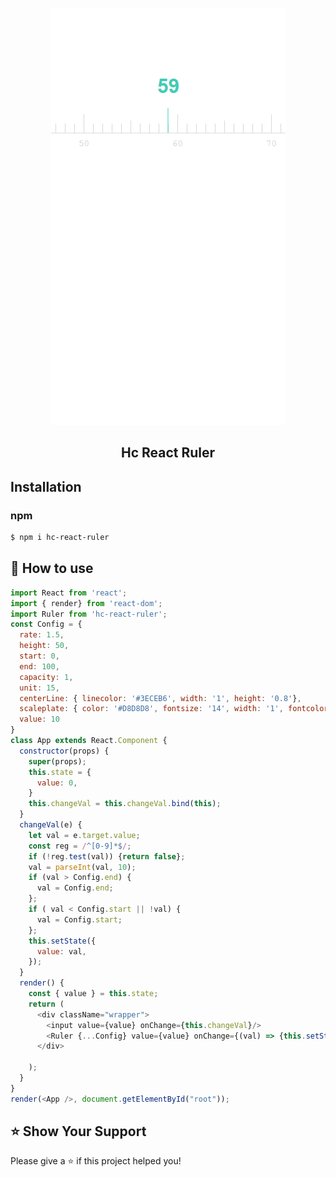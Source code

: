 <p align="middle" ><img src="https://raw.githubusercontent.com/Mark910413/hc-react-ruler/master/example.png"/></p>
<h2 align="middle">Hc React Ruler</h2>

## Installation
### npm
```sh
$ npm i hc-react-ruler
```

## 🚀 How to use
```javascript
import React from 'react';
import { render} from 'react-dom';
import Ruler from 'hc-react-ruler';
const Config = {
  rate: 1.5,
  height: 50,
  start: 0,
  end: 100,
  capacity: 1,
  unit: 15,
  centerLine: { linecolor: '#3ECEB6', width: '1', height: '0.8'},
  scaleplate: { color: '#D8D8D8', fontsize: '14', width: '1', fontcolor: '#D8D8D8', halfLineHeight: '0.4', lineHeight: '0.3', fullLineHeight: '0.6'},
  value: 10
}
class App extends React.Component {
  constructor(props) {
    super(props);
    this.state = {
      value: 0,
    }
    this.changeVal = this.changeVal.bind(this);
  }
  changeVal(e) {
    let val = e.target.value;
    const reg = /^[0-9]*$/;
    if (!reg.test(val)) {return false};
    val = parseInt(val, 10);
    if (val > Config.end) {
      val = Config.end;
    };
    if ( val < Config.start || !val) {
      val = Config.start;
    };
    this.setState({
      value: val,
    });
  }
  render() {
    const { value } = this.state;
    return (
      <div className="wrapper">
        <input value={value} onChange={this.changeVal}/>
        <Ruler {...Config} value={value} onChange={(val) => {this.setState({value: val})}} />
      </div>
      
    );
  }
}
render(<App />, document.getElementById("root"));

```
	
	
## ⭐️ Show Your Support
Please give a ⭐️ if this project helped you!
